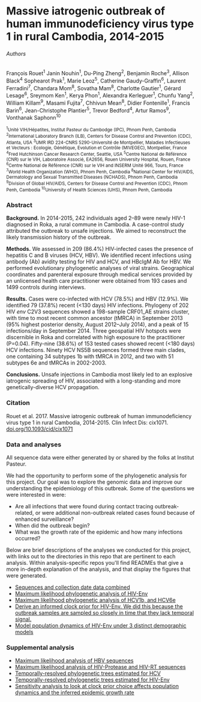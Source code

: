 # Massive iatrogenic outbreak of human immunodeficiency virus type 1 in rural Cambodia, 2014-2015

###### Authors

François Rouet<sup>1</sup> Janin Nouhin<sup>1</sup>, Du-Ping Zheng<sup>2</sup>, Benjamin Roche<sup>3</sup>, Allison Black<sup>4</sup> Sophearot Prak<sup>1</sup>, Marie Leoz<sup>5</sup>, Catherine Gaudy-Graffin<sup>6</sup>, Laurent Ferradini<sup>7</sup>, Chandara Mom<sup>8</sup>, Sovatha Mam<sup>8</sup>, Charlotte Gautier<sup>1</sup>, Gérard Lesage<sup>6</sup>, Sreymom Ken<sup>1</sup>, Kerya Phon<sup>1</sup>, Alexandra Kerleguer<sup>1</sup>, Chunfu Yang<sup>2</sup>, William Killam<sup>9</sup>, Masami Fujita<sup>7</sup>, Chhivun Mean<sup>8</sup>, Didier Fontenille<sup>1</sup>, Francis Barin<sup>6</sup>, Jean-Christophe Plantier<sup>5</sup>, Trevor Bedford<sup>4</sup>, Artur Ramos<sup>9</sup>, Vonthanak Saphonn<sup>10</sup>

<sub><sup>1</sup>Unité VIH/Hépatites, Institut Pasteur du Cambodge (IPC), Phnom Penh, Cambodia
<sup>2</sup>International Laboratory Branch (ILB), Centers for Disease Control and Prevention (CDC), Atlanta, USA
<sup>3</sup>UMR IRD 224-CNRS 5290-Université de Montpellier, Maladies Infectieuses et Vecteurs : Ecologie, Génétique, Evolution et Contrôle (MIVEGEC), Montpellier, France
<sup>4</sup>Fred Hutchinson Cancer Research Center, Seattle, USA
<sup>5</sup>Centre National de Référence (CNR) sur le VIH, Laboratoire Associé, EA2656, Rouen University Hospital, Rouen, France
<sup>6</sup>Centre National de Référence (CNR) sur le VIH and INSERM Unité 966, Tours, France
<sup>7</sup>World Health Organization (WHO), Phnom Penh, Cambodia
<sup>8</sup>National Center for HIV/AIDS, Dermatology and Sexual Transmitted Diseases (NCHADS), Phnom Penh, Cambodia
<sup>9</sup>Division of Global HIV/AIDS, Centers for Disease Control and Prevention (CDC), Phnom Penh, Cambodia
<sup>10</sup>University of Health Sciences (UHS), Phnom Penh, Cambodia</sub>

### Abstract

**Background.** In 2014-2015, 242 individuals aged 2–89 were newly HIV-1 diagnosed in Roka, a rural commune in Cambodia. A case-control study attributed the outbreak to unsafe injections. We aimed to reconstruct the likely transmission history of the outbreak.

**Methods.** We assessed in 209 (86.4%) HIV-infected cases the presence of hepatitis C and B viruses (HCV, HBV). We identified recent infections using antibody (Ab) avidity testing for HIV and HCV, and HBcIgM Ab for HBV. We performed evolutionary phylogenetic analyses of viral strains. Geographical coordinates and parenteral exposure through medical services provided by an unlicensed health care practitioner were obtained from 193 cases and 1499 controls during interviews.

**Results.** Cases were co-infected with HCV (78.5%) and HBV (12.9%). We identified 79 (37.8%) recent (<130 days) HIV infections. Phylogeny of 202 HIV *env* C2V3 sequences showed a 198-sample CRF01_AE strains cluster, with time to most recent common ancestor (tMRCA) in September 2013 (95% highest posterior density, August 2012–July 2014), and a peak of 15 infections/day in September 2014. Three geospatial HIV hotspots were discernible in Roka and correlated with high exposure to the practitioner (P=0.04). Fifty-nine (38.6%) of 153 tested cases showed recent (<180 days) HCV infections. Ninety HCV NS5B sequences formed three main clades, one containing 34 subtypes 1b with tMRCA in 2012, and two with 51 subtypes 6e and tMRCAs in 2002-2003.

**Conclusions.** Unsafe injections in Cambodia most likely led to an explosive iatrogenic spreading of HIV, associated with a long-standing and more genetically-diverse HCV propagation.

### Citation

Rouet et al. 2017. Massive iatrogenic outbreak of human immunodeficiency virus type 1 in rural Cambodia, 2014-2015. Clin Infect Dis: cix1071. [doi.org/10.1093/cid/cix1071](https://doi.org/10.1093/cid/cix1071)

### Data and analyses

All sequence data were either generated by or shared by the folks at Institut Pasteur.

We had the opportunity to perform some of the phylogenetic analysis for this project. Our goal was to explore the genomic data and improve our understanding the epidemiology of this outbreak. Some of the questions we were interested in were:
* Are all infections that were found during contact tracing outbreak-related, or were additional non-outbreak related cases found because of enhanced surveillance?
* When did the outbreak begin?
* What was the growth rate of the epidemic and how many infections occurred?  

Below are brief descriptions of the analyses we conducted for this project, with links out to the directories in this repo that are pertinent to each analysis. Within analysis-specific repos you'll find READMEs that give a more in-depth explanation of the analysis, and that display the figures that were generated.

* [Sequences and collection date data combined](Scripts/Python_scripts/Make_Fasta_Infiles.ipynb)
* [Maximum likelihood phylogenetic analysis of HIV-Env](HIV/max_likelihood/)
* [Maximum likelihood phylogenetic analysis of HCV1b, and HCV6e](HCV/max_likelihood/)
* [Derive an informed clock prior for HIV-Env. We did this because the outbreak samples are sampled so closely in time that they lack temporal signal.](HIV/clock_prior_controls/)
* [Model population dynamics of HIV-Env under 3 distinct demographic models](HIV/bayesian_skyline/)

### Supplemental analysis

* [Maximum likelihood analysis of HBV sequences](HBV/)
* [Maximum likelihood analysis of HIV-Protease and HIV-RT sequences](HIV/max_likelihood/)
* [Temporally-resolved phylogenetic trees estimated for HCV](HCV/bayesian_timetree/)
* [Temporally-resolved phylogenetic trees estimated for HIV-Env](HIV/bayesian_timetree)
* [Sensitivity analysis to look at clock prior choice affects population dynamics and the inferred epidemic growth rate](HIV/bayesian_skyline/)

